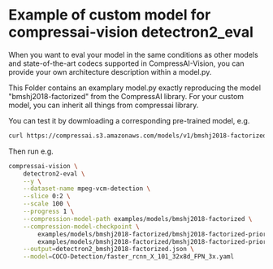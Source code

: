 # Example of custom model for compressai-vision detectron2_eval

When you want to eval your model in the same conditions as other models and
state-of-the-art codecs supported in CompressAI-Vision, you can provide
your own architecture description within a model.py.

This Folder contains an examplary model.py exactly reproducing the model
"bmshj2018-factorized" from the CompressAI library.
For your custom model, you can inherit all things from compressai library.

You can test it by dowmloading a corresponding pre-trained model, e.g.
```bash
curl https://compressai.s3.amazonaws.com/models/v1/bmshj2018-factorized-prior-1-446d5c7f.pth.tar -o bmshj2018-factorized-prior-1-446d5c7f.pth.tar
```

Then run e.g.
```bash
compressai-vision \
    detectron2-eval \
    --y \
    --dataset-name mpeg-vcm-detection \
    --slice 0:2 \
    --scale 100 \
    --progress 1 \
    --compression-model-path examples/models/bmshj2018-factorized \
    --compression-model-checkpoint \
        examples/models/bmshj2018-factorized/bmshj2018-factorized-prior-1-446d5c7f.pth.tar \
        examples/models/bmshj2018-factorized/bmshj2018-factorized-prior-2-87279a02.pth.tar \
    --output=detectron2_bmshj2018-factorized.json \
    --model=COCO-Detection/faster_rcnn_X_101_32x8d_FPN_3x.yaml
```